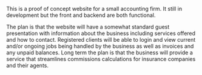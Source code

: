 This is a proof of concept website for a small accounting firm. It still in development but the front and backend are both functional.

The plan is that the website will have a somewhat standard guest presentation with information about the business including services offered and how to contact. Registered clients will be able to login and view current and/or ongoing jobs being handled by the business as well as invoices and any unpaid balances. Long term the plan is that the business will provide a service that streamlines commissions calculations for insurance companies and their agents.

